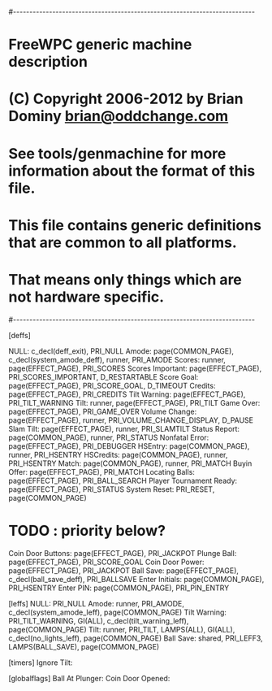 #--------------------------------------------------------------------------
# FreeWPC generic machine description
# (C) Copyright 2006-2012 by Brian Dominy <brian@oddchange.com>
#
# See tools/genmachine for more information about the format of this file.
#
# This file contains generic definitions that are common to all platforms.
# That means only things which are not hardware specific.
#--------------------------------------------------------------------------

[deffs]

NULL: c_decl(deff_exit), PRI_NULL
Amode: page(COMMON_PAGE), c_decl(system_amode_deff), runner, PRI_AMODE
Scores: runner, page(EFFECT_PAGE), PRI_SCORES
Scores Important: page(EFFECT_PAGE), PRI_SCORES_IMPORTANT, D_RESTARTABLE
Score Goal: page(EFFECT_PAGE), PRI_SCORE_GOAL, D_TIMEOUT
Credits: page(EFFECT_PAGE), PRI_CREDITS
Tilt Warning: page(EFFECT_PAGE), PRI_TILT_WARNING
Tilt: runner, page(EFFECT_PAGE), PRI_TILT
Game Over: page(EFFECT_PAGE), PRI_GAME_OVER
Volume Change: page(EFFECT_PAGE), runner, PRI_VOLUME_CHANGE_DISPLAY, D_PAUSE
Slam Tilt: page(EFFECT_PAGE), runner, PRI_SLAMTILT
Status Report: page(COMMON_PAGE), runner, PRI_STATUS
Nonfatal Error: page(EFFECT_PAGE), PRI_DEBUGGER
HSEntry: page(COMMON_PAGE), runner, PRI_HSENTRY
HSCredits: page(COMMON_PAGE), runner, PRI_HSENTRY
Match: page(COMMON_PAGE), runner, PRI_MATCH
Buyin Offer: page(EFFECT_PAGE), PRI_MATCH
Locating Balls: page(EFFECT_PAGE), PRI_BALL_SEARCH
Player Tournament Ready: page(EFFECT_PAGE), PRI_STATUS
System Reset: PRI_RESET, page(COMMON_PAGE)
# TODO : priority below?
Coin Door Buttons: page(EFFECT_PAGE), PRI_JACKPOT
Plunge Ball: page(EFFECT_PAGE), PRI_SCORE_GOAL
Coin Door Power: page(EFFECT_PAGE), PRI_JACKPOT
Ball Save: page(EFFECT_PAGE), c_decl(ball_save_deff), PRI_BALLSAVE
Enter Initials: page(COMMON_PAGE), PRI_HSENTRY
Enter PIN: page(COMMON_PAGE), PRI_PIN_ENTRY

[leffs]
NULL: PRI_NULL
Amode: runner, PRI_AMODE, c_decl(system_amode_leff), page(COMMON_PAGE)
Tilt Warning: PRI_TILT_WARNING, GI(ALL), c_decl(tilt_warning_leff), page(COMMON_PAGE)
Tilt: runner, PRI_TILT, LAMPS(ALL), GI(ALL), c_decl(no_lights_leff), page(COMMON_PAGE)
Ball Save: shared, PRI_LEFF3, LAMPS(BALL_SAVE), page(COMMON_PAGE)

[timers]
Ignore Tilt:

[globalflags]
Ball At Plunger:
Coin Door Opened:

